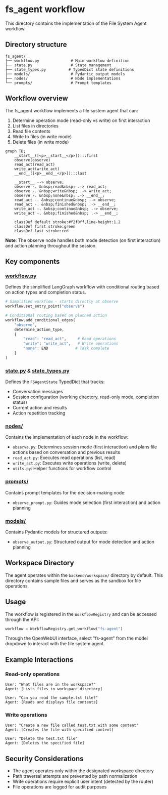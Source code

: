 # fs_agent workflow

This directory contains the implementation of the File System Agent workflow.

## Directory structure

```
fs_agent/
├── workflow.py              # Main workflow definition
├── state.py                 # State management
├── state_types.py          # TypedDict state definitions
├── models/                  # Pydantic output models
├── nodes/                   # Node implementations
└── prompts/                 # Prompt templates
```

## Workflow overview

The fs_agent workflow implements a file system agent that can:

1. Determine operation mode (read-only vs write) on first interaction
2. List files in directories
3. Read file contents
4. Write to files (in write mode)
5. Delete files (in write mode)

```mermaid
graph TD;
    __start__([<p>__start__</p>]):::first
    observe(observe)
    read_act(read_act)
    write_act(write_act)
    __end__([<p>__end__</p>]):::last

    __start__ --> observe;
    observe -. &nbsp;read&nbsp; .-> read_act;
    observe -. &nbsp;write&nbsp; .-> write_act;
    observe -. &nbsp;none&nbsp; .-> __end__;
    read_act -. &nbsp;continue&nbsp; .-> observe;
    read_act -. &nbsp;finished&nbsp; .-> __end__;
    write_act -. &nbsp;continue&nbsp; .-> observe;
    write_act -. &nbsp;finished&nbsp; .-> __end__;
    
    classDef default stroke:#f2f0ff,line-height:1.2
    classDef first stroke:green
    classDef last stroke:red
```

**Note**: The observe node handles both mode detection (on first interaction) and action planning throughout the session.

## Key components

### [workflow.py](workflow.py)

Defines the simplified LangGraph workflow with conditional routing based on action types and completion status.

```python
# Simplified workflow - starts directly at observe
workflow.set_entry_point("observe")

# Conditional routing based on planned action
workflow.add_conditional_edges(
    "observe",
    determine_action_type,
    {
        "read": "read_act",     # Read operations
        "write": "write_act",   # Write operations  
        "none": END            # Task complete
    }
)
```

### [state.py](state.py) & [state_types.py](state_types.py)

Defines the `FSAgentState` TypedDict that tracks:
- Conversation messages
- Session configuration (working directory, read-only mode, completion status)
- Current action and results
- Action repetition tracking

### [nodes/](nodes/)

Contains the implementation of each node in the workflow:
- `observe.py`: Determines session mode (first interaction) and plans file actions based on conversation and previous results
- `read_act.py`: Executes read operations (list, read)
- `write_act.py`: Executes write operations (write, delete)
- `utils.py`: Helper functions for workflow control

### [prompts/](prompts/)

Contains prompt templates for the decision-making node:
- `observe_prompt.py`: Guides mode selection (first interaction) and action planning

### [models/](models/)

Contains Pydantic models for structured outputs:
- `observe_output.py`: Structured output for mode detection and action planning

## Workspace Directory

The agent operates within the `backend/workspace/` directory by default. This directory contains sample files and serves as the sandbox for file operations.

## Usage

The workflow is registered in the `WorkflowRegistry` and can be accessed through the API:

```python
workflow = WorkflowRegistry.get_workflow("fs-agent")
```

Through the OpenWebUI interface, select "fs-agent" from the model dropdown to interact with the file system agent.

## Example Interactions

### Read-only operations
```
User: "What files are in the workspace?"
Agent: [Lists files in workspace directory]

User: "Can you read the sample.txt file?"
Agent: [Reads and displays file contents]
```

### Write operations
```
User: "Create a new file called test.txt with some content"
Agent: [Creates the file with specified content]

User: "Delete the test.txt file"
Agent: [Deletes the specified file]
```

## Security Considerations

- The agent operates only within the designated workspace directory
- Path traversal attempts are prevented by path normalization
- Write operations require explicit user intent (detected by the router)
- File operations are logged for audit purposes